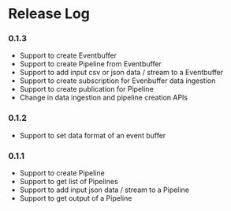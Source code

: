 # Release Log

### 0.1.3
* Support to create Eventbuffer
* Support to create Pipeline from Eventbuffer
* Support to add input csv or json data / stream to a Eventbuffer
* Support to create subscription for Evenbuffer data ingestion
* Support to create publication for Pipeline
* Change in data ingestion and pipeline creation APIs

### 0.1.2
* Support to set data format of an event buffer

### 0.1.1

* Support to create Pipeline
* Support to get list of Pipelines
* Support to add input json data / stream to a Pipeline
* Support to get output of a Pipeline
